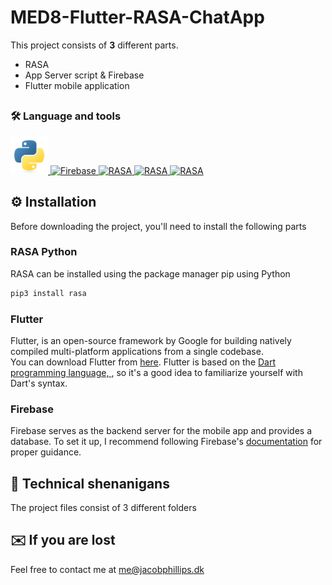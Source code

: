 # MED8-Flutter-RASA-ChatApp
This project consists of <b>3</b> different parts. 
 <ul>
  <li>RASA</li>
  <li>App Server script & Firebase</li>
  <li>Flutter mobile application</li>
</ul> 


## <h3 align="left">🛠 Language and tools</h3>

<p align="left">
  <a href="https://www.python.org" target="_blank" rel="noreferrer">
    <img src="https://raw.githubusercontent.com/devicons/devicon/master/icons/python/python-original.svg" alt="python" width="60" height="60"/>
  </a>
  <a href="https://firebase.google.com/" target="_blank" rel="noreferrer">
    <img src="https://firebase.google.com/static/downloads/brand-guidelines/PNG/logo-logomark.png" alt="Firebase" width="60" height="60"/>
  </a>
  <a href="https://rasa.com/" target="_blank" rel="noreferrer">
    <img src="https://info.rasa.com/hubfs/rasa_logo_horizontal_purple-3.png" alt="RASA" width="100" height="60"/>
  </a>
  <a href="https://flutter.dev/" target="_blank" rel="noreferrer">
    <img src="https://storage.googleapis.com/cms-storage-bucket/6a07d8a62f4308d2b854.svg" alt="RASA" width="200" height="60"/>
  </a>
  <a href="https://dart.dev/" target="_blank" rel="noreferrer">
    <img src="https://dart.dev/assets/img/shared/dart/logo+text/horizontal/white.svg" alt="RASA" width="200" height="60"/>
  </a>
</p>




## ⚙ Installation
Before downloading the project, you'll need to install the following parts 
### RASA Python
RASA can be installed using the package manager pip using Python
```bash
pip3 install rasa
```
### Flutter
Flutter, is an open-source framework by Google for building natively compiled multi-platform applications from a single codebase. <br> You can download Flutter from <a href="https://docs.flutter.dev/get-started/install">here</a>.
Flutter is based on the <a href="https://dart.dev/">Dart programming language, </a>, so it's a good idea to familiarize yourself with Dart's syntax.

### Firebase
Firebase serves as the backend server for the mobile app and provides a database. To set it up, I recommend following Firebase's <a href="https://firebase.google.com/docs/flutter/setup?platform=ios">documentation</a> for proper guidance.

## 🤖 Technical shenanigans
The project files consist of 3 different folders

## ✉️ If you are lost
Feel free to contact me at <a href = "mailto: me@jacobphillips.dk">me@jacobphillips.dk</a>


